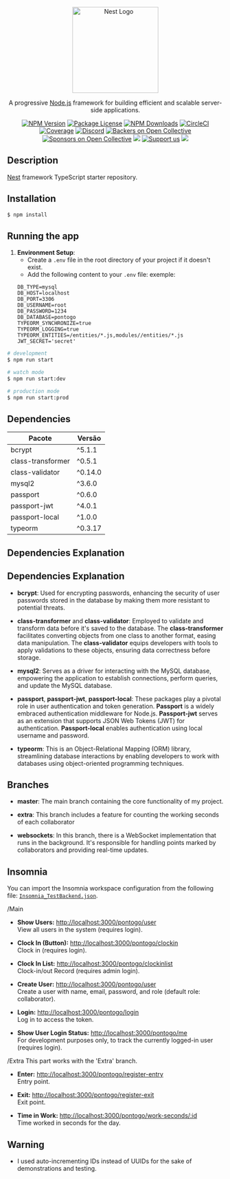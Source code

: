 <p align="center">
  <a href="http://nestjs.com/" target="blank"><img src="https://nestjs.com/img/logo-small.svg" width="200" alt="Nest Logo" /></a>
</p>

[circleci-image]: https://img.shields.io/circleci/build/github/nestjs/nest/master?token=abc123def456
[circleci-url]: https://circleci.com/gh/nestjs/nest

  <p align="center">A progressive <a href="http://nodejs.org" target="_blank">Node.js</a> framework for building efficient and scalable server-side applications.</p>
    <p align="center">
<a href="https://www.npmjs.com/~nestjscore" target="_blank"><img src="https://img.shields.io/npm/v/@nestjs/core.svg" alt="NPM Version" /></a>
<a href="https://www.npmjs.com/~nestjscore" target="_blank"><img src="https://img.shields.io/npm/l/@nestjs/core.svg" alt="Package License" /></a>
<a href="https://www.npmjs.com/~nestjscore" target="_blank"><img src="https://img.shields.io/npm/dm/@nestjs/common.svg" alt="NPM Downloads" /></a>
<a href="https://circleci.com/gh/nestjs/nest" target="_blank"><img src="https://img.shields.io/circleci/build/github/nestjs/nest/master" alt="CircleCI" /></a>
<a href="https://coveralls.io/github/nestjs/nest?branch=master" target="_blank"><img src="https://coveralls.io/repos/github/nestjs/nest/badge.svg?branch=master#9" alt="Coverage" /></a>
<a href="https://discord.gg/G7Qnnhy" target="_blank"><img src="https://img.shields.io/badge/discord-online-brightgreen.svg" alt="Discord"/></a>
<a href="https://opencollective.com/nest#backer" target="_blank"><img src="https://opencollective.com/nest/backers/badge.svg" alt="Backers on Open Collective" /></a>
<a href="https://opencollective.com/nest#sponsor" target="_blank"><img src="https://opencollective.com/nest/sponsors/badge.svg" alt="Sponsors on Open Collective" /></a>
  <a href="https://paypal.me/kamilmysliwiec" target="_blank"><img src="https://img.shields.io/badge/Donate-PayPal-ff3f59.svg"/></a>
    <a href="https://opencollective.com/nest#sponsor"  target="_blank"><img src="https://img.shields.io/badge/Support%20us-Open%20Collective-41B883.svg" alt="Support us"></a>
  <a href="https://twitter.com/nestframework" target="_blank"><img src="https://img.shields.io/twitter/follow/nestframework.svg?style=social&label=Follow"></a>
</p>
  <!--[![Backers on Open Collective](https://opencollective.com/nest/backers/badge.svg)](https://opencollective.com/nest#backer)
  [![Sponsors on Open Collective](https://opencollective.com/nest/sponsors/badge.svg)](https://opencollective.com/nest#sponsor)-->

## Description

[Nest](https://github.com/nestjs/nest) framework TypeScript starter repository.

## Installation

```bash
$ npm install
```

## Running the app

1. **Environment Setup**:
   - Create a `.env` file in the root directory of your project if it doesn't exist.
   - Add the following content to your `.env` file:
     exemple:
   ```env
   DB_TYPE=mysql
   DB_HOST=localhost
   DB_PORT=3306
   DB_USERNAME=root
   DB_PASSWORD=1234
   DB_DATABASE=pontogo
   TYPEORM_SYNCHRONIZE=true
   TYPEORM_LOGGING=true
   TYPEORM_ENTITIES=/entities/*.js,modules//entities/*.js
   JWT_SECRET='secret'
   ```

```bash
# development
$ npm run start

# watch mode
$ npm run start:dev

# production mode
$ npm run start:prod
```

## Dependencies

| Pacote            | Versão  |
| ----------------- | ------- |
| bcrypt            | ^5.1.1  |
| class-transformer | ^0.5.1  |
| class-validator   | ^0.14.0 |
| mysql2            | ^3.6.0  |
| passport          | ^0.6.0  |
| passport-jwt      | ^4.0.1  |
| passport-local    | ^1.0.0  |
| typeorm           | ^0.3.17 |

## Dependencies Explanation

## Dependencies Explanation

- **bcrypt**: Used for encrypting passwords, enhancing the security of user passwords stored in the database by making them more resistant to potential threats.

- **class-transformer** and **class-validator**: Employed to validate and transform data before it's saved to the database. The **class-transformer** facilitates converting objects from one class to another format, easing data manipulation. The **class-validator** equips developers with tools to apply validations to these objects, ensuring data correctness before storage.

- **mysql2**: Serves as a driver for interacting with the MySQL database, empowering the application to establish connections, perform queries, and update the MySQL database.

- **passport**, **passport-jwt**, **passport-local**: These packages play a pivotal role in user authentication and token generation. **Passport** is a widely embraced authentication middleware for Node.js. **Passport-jwt** serves as an extension that supports JSON Web Tokens (JWT) for authentication. **Passport-local** enables authentication using local username and password.

- **typeorm**: This is an Object-Relational Mapping (ORM) library, streamlining database interactions by enabling developers to work with databases using object-oriented programming techniques.

## Branches

- **master**: The main branch containing the core functionality of my project.

- **extra**: This branch includes a feature for counting the working seconds of each collaborator

- **websockets**: In this branch, there is a WebSocket implementation that runs in the background. It's responsible for handling points marked by collaborators and providing real-time updates.

## Insomnia

You can import the Insomnia workspace configuration from the following file: [`Insomnia_TestBackend.json`](./Insomnia_TestBackend.json).

/Main

- **Show Users:** [http://localhost:3000/pontogo/user](http://localhost:3000/pontogo/user)  
  View all users in the system (requires login).

- **Clock In (Button):** [http://localhost:3000/pontogo/clockin](http://localhost:3000/pontogo/clockin)  
  Clock in (requires login).

- **Clock In List:** [http://localhost:3000/pontogo/clockinlist](http://localhost:3000/pontogo/clockinlist)  
  Clock-in/out Record (requires admin login).

- **Create User:** [http://localhost:3000/pontogo/user](http://localhost:3000/pontogo/user)  
  Create a user with name, email, password, and role (default role: collaborator).

- **Login:** [http://localhost:3000/pontogo/login](http://localhost:3000/pontogo/login)  
  Log in to access the token.

- **Show User Login Status:** [http://localhost:3000/pontogo/me](http://localhost:3000/pontogo/me)  
  For development purposes only, to track the currently logged-in user (requires login).

/Extra
This part works with the 'Extra' branch.

- **Enter:** [http://localhost:3000/pontogo/register-entry](http://localhost:3000/pontogo/register-entry)  
  Entry point.

- **Exit:** [http://localhost:3000/pontogo/register-exit](http://localhost:3000/pontogo/register-exit)  
  Exit point.

- **Time in Work:** [http://localhost:3000/pontogo/work-seconds/:id](http://localhost:3000/pontogo/work-seconds/:id)  
  Time worked in seconds for the day.

## Warning
- I used auto-incrementing IDs instead of UUIDs for the sake of demonstrations and testing.
